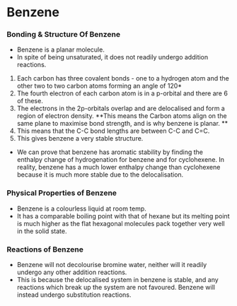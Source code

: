 # Benzene
### Bonding & Structure Of Benzene
- Benzene is a planar molecule.
- In spite of being unsaturated, it does not readily undergo addition reactions.

1. Each carbon has three covalent bonds - one to a hydrogen atom and the other two to two carbon atoms forming an angle of 120*
2. The fourth electron of each carbon atom is in a p-orbital and there are 6 of these.
3. The electrons in the 2p-orbitals overlap and are delocalised and form a region of electron density. **This means the Carbon atoms align on the same plane to maximise bond strength, and is why benzene is planar. **
4. This means that the C-C bond lengths are between C-C and C=C.
5. This gives benzene a very stable structure.

- We can prove that benzene has aromatic stability by finding the enthalpy change of hydrogenation for benzene and for cyclohexene. In reality, benzene has a much lower enthalpy change than cyclohexene because it is much more stable due to the delocalisation.

### Physical Properties of Benzene
- Benzene is a colourless liquid at room temp.
- It has a comparable boiling point with that of hexane but its melting point is much higher as the flat hexagonal molecules pack together very well in the solid state.

### Reactions of Benzene
- Benzene will not decolourise bromine water, neither will it readily undergo any other addition reactions.
- This is because the delocalised system in benzene is stable, and any reactions which break up the system are not favoured. Benzene will instead undergo substitution reactions.